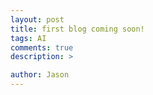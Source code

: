 ```yaml
---
layout: post
title: first blog coming soon!
tags: AI
comments: true
description: >

author: Jason
---
```


